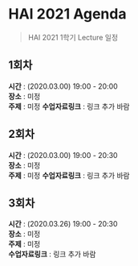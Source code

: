 # HAI 2021 Agenda
> HAI 2021 1학기 Lecture 일정  

## 1회차
**시간** : (2020.03.00) 19:00 - 20:00  
**장소** : 미정  
**주제** : 미정
**수업자료링크** : 링크 추가 바람
## 2회차
**시간** : (2020.03.00) 19:00 - 20:30  
**장소** : 미정  
**주제** : 미정
**수업자료링크** : 링크 추가 바람
## 3회차
**시간** : (2020.03.26) 19:00 - 20:30  
**장소** : 미정  
**주제** : 미정  
**수업자료링크** : 링크 추가 바람